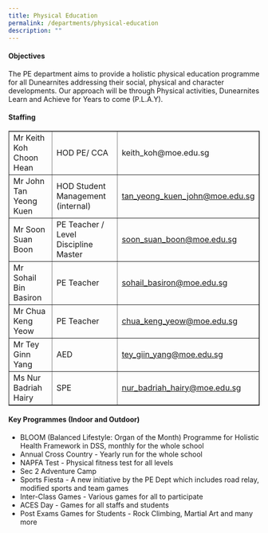 ```yaml
---
title: Physical Education
permalink: /departments/physical-education
description: ""
---
```

<h4><strong>Objectives</strong></h4>
<p>The PE department aims to provide a holistic physical education programme for all Dunearnites addressing their social, physical and character developments. Our approach will be through Physical activities, Dunearnites Learn and Achieve for Years to come (P.L.A.Y).</p>
<h4><strong>Staffing</strong></h4>
<table border="1" width="100%" cellspacing="0" cellpadding="0">
<tbody>
<tr>
<td>Mr Keith Koh Choon Hean</td>
<td>HOD PE/ CCA</td>
<td>keith_koh@moe.edu.sg</td>
</tr>
<tr>
<td>Mr John Tan Yeong Kuen</td>
<td>HOD Student Management (internal)</td>
<td><a href="mailto:tan_yeong_kuen_john@moe.edu.sg" target="">tan_yeong_kuen_john@moe.edu.sg</a></td>
</tr>
<tr>
<td>Mr Soon Suan Boon</td>
<td>PE Teacher / Level Discipline Master</td>
<td><a href="mailto:soon_suan_boon@moe.edu.sg" target="">soon_suan_boon@moe.edu.sg</a></td>
</tr>
<tr>
<td>Mr Sohail Bin Basiron</td>
<td>PE Teacher&nbsp;</td>
<td><a href="mailto:sohail_basiron@moe.edu.sg" target="">sohail_basiron@moe.edu.sg</a></td>
</tr>
<tr>
<td>Mr Chua Keng Yeow</td>
<td>PE Teacher</td>
<td><a href="mailto:chua_keng_yeow@moe.edu.sg" target="">chua_keng_yeow@moe.edu.sg</a></td>
</tr>
<tr>
<td>Mr Tey Ginn Yang</td>
<td>AED</td>
<td><a href="mailto:tey_giin_yang@moe.edu.sg" target="">tey_giin_yang@moe.edu.sg</a></td>
</tr>
<tr>
<td>Ms Nur Badriah Hairy</td>
<td>SPE</td>
<td><a href="mailto:nur_badriah_hairy@moe.edu.sg" target="">nur_badriah_hairy@moe.edu.sg</a></td>
</tr>
</tbody>
</table>
<h4><strong>Key Programmes (Indoor and Outdoor)</strong></h4>
<ul>
<li>BLOOM (Balanced Lifestyle: Organ of the Month) Programme for Holistic Health Framework in DSS, monthly for the whole school</li>
<li>Annual Cross Country - Yearly run for the whole school</li>
<li>NAPFA Test - Physical fitness test for all levels</li>
<li>Sec 2 Adventure Camp</li>
<li>Sports Fiesta - A new initiative by the PE Dept which includes road relay, modified sports and team games</li>
<li>Inter-Class Games - Various games for all to participate</li>
<li>ACES Day - Games for all staffs and students</li>
<li>Post Exams Games for Students - Rock Climbing, Martial Art and many more</li>
</ul>
